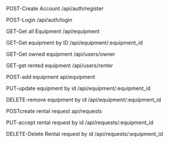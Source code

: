 POST-Create Account
/api/auth/register

POST-Login
/api/auth/login

GET-Get all Equipment
/api/equipment

GET-Get equipment by ID
/api/equipment/:equipment_id

GET-Get owned equipment
/api/users/owner

GET-get rented equipment
/api/users/renter

POST-add equipment
api/equipment

PUT-update equipment by id
/api/equipment/:equipment_id

DELETE-remove equipment by id
/api/equipment/:equipment_id

POSTcreate rental request
api/requests

PUT-accept rental request by id
/api/requests/:equipment_id

DELETE-Delete Rental request by id
/api/requests/:equipment_id